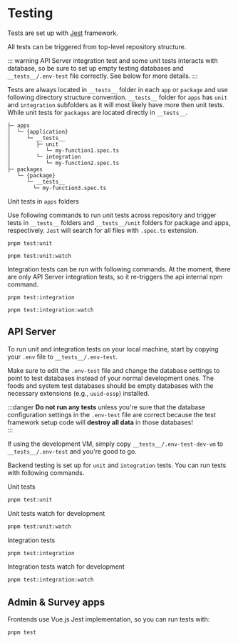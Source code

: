 # Testing

Tests are set up with [Jest](https://jestjs.io) framework.

All tests can be triggered from top-level repository structure.

::: warning
API Server integration test and some unit tests interacts with database, so be sure to set up empty testing databases and `__tests__/.env-test` file correctly. See below for more details.
:::

Tests are always located in `__tests__` folder in each `app` or `package` and use following directory structure convention. `__tests__` folder for `apps` has `unit` and `integration` subfolders as it will most likely have more then unit tests. While unit tests for `packages` are located directly in `__tests__`.

```
├─ apps
│  └─ {application}
│     └─ __tests__
│        ├─ unit
│           └─ my-function1.spec.ts
│        └─ integration
│           └─ my-function2.spec.ts
├─ packages
   └─ {package}
      └─ __tests__
        └─ my-function3.spec.ts
```

Unit tests in `apps` folders

Use following commands to run unit tests across repository and trigger tests in `__tests__` folders and `__tests__/unit` folders for package and apps, respectively. `Jest` will search for all files with `.spec.ts` extension.

```
pnpm test:unit

pnpm test:unit:watch
```

Integration tests can be run with following commands. At the moment, there are only API Server integration tests, so it re-triggers the api internal npm command.

```
pnpm test:integration

pnpm test:integration:watch
```

## API Server

To run unit and integration tests on your local machine, start by copying your `.env` file to `__tests__/.env-test`.

Make sure to edit the `.env-test` file and change the database settings to point to test databases instead of your
normal development ones. The foods and system test databases should be empty databases with the necessary 
extensions (e.g., `uuid-ossp`) installed. 

:::danger
**Do not run any tests** unless you're sure that the database configuration settings in the `.env-test` file are 
correct because the test framework setup code will **destroy all data** in those databases!    
:::

If using the development VM, simply copy `__tests__/.env-test-dev-vm` to `__tests__/.env-test` and you're good to go.

Backend testing is set up for `unit` and `integration` tests. You can run tests with following commands.

Unit tests
```sh
pnpm test:unit
```

Unit tests watch for development
```sh
pnpm test:unit:watch
```

Integration tests
```sh
pnpm test:integration
```

Integration tests watch for development

```sh
pnpm test:integration:watch
```

## Admin & Survey apps

Frontends use Vue.js Jest implementation, so you can run tests with:

```sh
pnpm test
```
